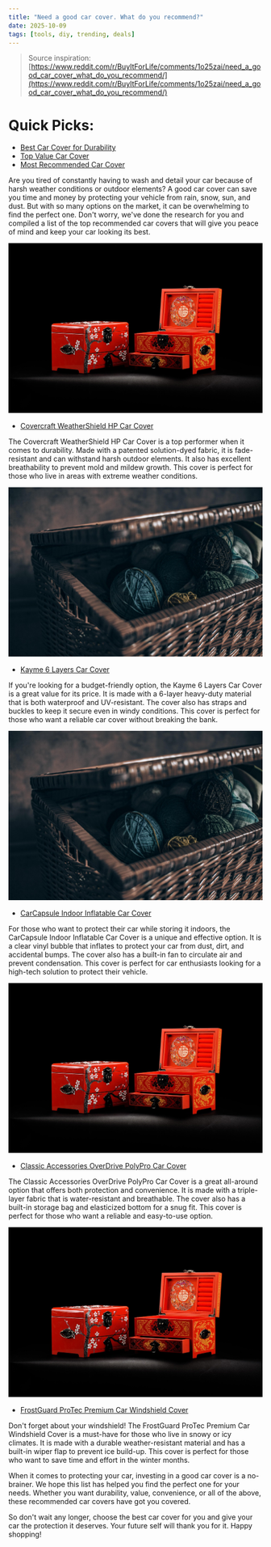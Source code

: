 ```yaml
---
title: "Need a good car cover. What do you recommend?"
date: 2025-10-09
tags: [tools, diy, trending, deals]
---
```


> Source inspiration: [https://www.reddit.com/r/BuyItForLife/comments/1o25zai/need_a_good_car_cover_what_do_you_recommend/](https://www.reddit.com/r/BuyItForLife/comments/1o25zai/need_a_good_car_cover_what_do_you_recommend/)

# Quick Picks:
- [Best Car Cover for Durability](https://www.amazon.com/s?k=car+cover+durable&tag=practo-20)
- [Top Value Car Cover](https://www.amazon.com/s?k=value+car+cover&tag=practo-20)
- [Most Recommended Car Cover](https://www.amazon.com/s?k=recommended+car+cover&tag=practo-20)

Are you tired of constantly having to wash and detail your car because of harsh weather conditions or outdoor elements? A good car cover can save you time and money by protecting your vehicle from rain, snow, sun, and dust. But with so many options on the market, it can be overwhelming to find the perfect one. Don't worry, we've done the research for you and compiled a list of the top recommended car covers that will give you peace of mind and keep your car looking its best.

![Covercraft WeatherShield HP Car Cover](https://raw.githubusercontent.com/JustinSHERO/blogbot/main/assets/product-3.jpg)
- [Covercraft WeatherShield HP Car Cover](https://www.amazon.com/s?k=Covercraft+WeatherShield+HP+Car+Cover&tag=practo-20)

The Covercraft WeatherShield HP Car Cover is a top performer when it comes to durability. Made with a patented solution-dyed fabric, it is fade-resistant and can withstand harsh outdoor elements. It also has excellent breathability to prevent mold and mildew growth. This cover is perfect for those who live in areas with extreme weather conditions.

![Kayme 6 Layers Car Cover](https://raw.githubusercontent.com/JustinSHERO/blogbot/main/assets/product-2.jpg)
- [Kayme 6 Layers Car Cover](https://www.amazon.com/s?k=Kayme+6+Layers+Car+Cover&tag=practo-20)

If you're looking for a budget-friendly option, the Kayme 6 Layers Car Cover is a great value for its price. It is made with a 6-layer heavy-duty material that is both waterproof and UV-resistant. The cover also has straps and buckles to keep it secure even in windy conditions. This cover is perfect for those who want a reliable car cover without breaking the bank.

![CarCapsule Indoor Inflatable Car Cover](https://raw.githubusercontent.com/JustinSHERO/blogbot/main/assets/product-2.jpg)
- [CarCapsule Indoor Inflatable Car Cover](https://www.amazon.com/s?k=CarCapsule+Indoor+Inflatable+Car+Cover&tag=practo-20)

For those who want to protect their car while storing it indoors, the CarCapsule Indoor Inflatable Car Cover is a unique and effective option. It is a clear vinyl bubble that inflates to protect your car from dust, dirt, and accidental bumps. The cover also has a built-in fan to circulate air and prevent condensation. This cover is perfect for car enthusiasts looking for a high-tech solution to protect their vehicle.

![Classic Accessories OverDrive PolyPro Car Cover](https://raw.githubusercontent.com/JustinSHERO/blogbot/main/assets/product-3.jpg)
- [Classic Accessories OverDrive PolyPro Car Cover](https://www.amazon.com/s?k=Classic+Accessories+OverDrive+PolyPro+Car+Cover&tag=practo-20)

The Classic Accessories OverDrive PolyPro Car Cover is a great all-around option that offers both protection and convenience. It is made with a triple-layer fabric that is water-resistant and breathable. The cover also has a built-in storage bag and elasticized bottom for a snug fit. This cover is perfect for those who want a reliable and easy-to-use option.

![FrostGuard ProTec Premium Car Windshield Cover](https://raw.githubusercontent.com/JustinSHERO/blogbot/main/assets/product-3.jpg)
- [FrostGuard ProTec Premium Car Windshield Cover](https://www.amazon.com/s?k=FrostGuard+ProTec+Premium+Car+Windshield+Cover&tag=practo-20)

Don't forget about your windshield! The FrostGuard ProTec Premium Car Windshield Cover is a must-have for those who live in snowy or icy climates. It is made with a durable weather-resistant material and has a built-in wiper flap to prevent ice build-up. This cover is perfect for those who want to save time and effort in the winter months.

When it comes to protecting your car, investing in a good car cover is a no-brainer. We hope this list has helped you find the perfect one for your needs. Whether you want durability, value, convenience, or all of the above, these recommended car covers have got you covered.

So don't wait any longer, choose the best car cover for you and give your car the protection it deserves. Your future self will thank you for it. Happy shopping!
